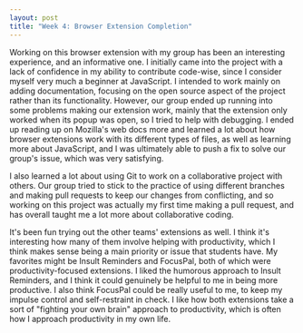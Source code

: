 ```yaml
---
layout: post
title: "Week 4: Browser Extension Completion"
---
```

Working on this browser extension with my group has been an interesting experience, and an informative one. I initially came into the project with a lack of confidence in my ability to contribute code-wise, since I consider myself very much a beginner at JavaScript. I intended to work mainly on adding documentation, focusing on the open source aspect of the project rather than its functionality. However, our group ended up running into some problems making our extension work, mainly that the extension only worked when its popup was open, so I tried to help with debugging. I ended up reading up on Mozilla's web docs more and learned a lot about how browser extensions work with its different types of files, as well as learning more about JavaScript, and I was ultimately able to push a fix to solve our group's issue, which was very satisfying. 

<!--more-->

I also learned a lot about using Git to work on a collaborative project with others. Our group tried to stick to the practice of using different branches and making pull requests to keep our changes from conflicting, and so working on this project was actually my first time making a pull request, and has overall taught me a lot more about collaborative coding.

It's been fun trying out the other teams' extensions as well. I think it's interesting how many of them involve helping with productivity, which I think makes sense being a main priority or issue that students have. My favorites might be Insult Reminders and FocusPal, both of which were productivity-focused extensions. I liked the humorous approach to Insult Reminders, and I think it could genuinely be helpful to me in being more productive. I also think FocusPal could be really useful to me, to keep my impulse control and self-restraint in check. I like how both extensions take a sort of "fighting your own brain" approach to productivity, which is often how I approach productivity in my own life.